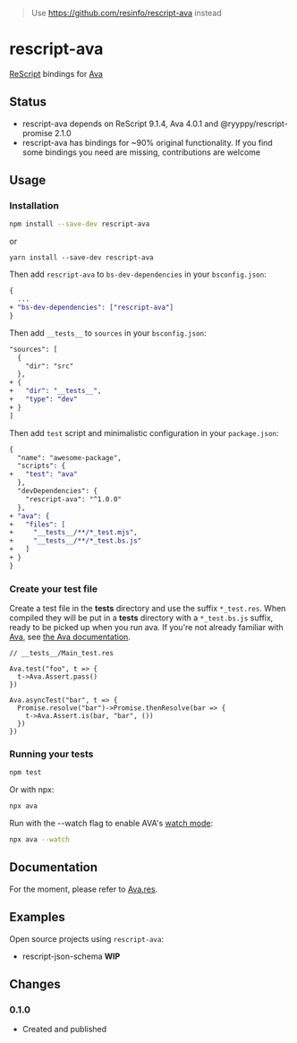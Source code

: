 > Use https://github.com/resinfo/rescript-ava instead

# rescript-ava

[ReScript](https://github.com/rescript-lang) bindings for [Ava](https://github.com/avajs/ava)

## Status

- rescript-ava depends on ReScript 9.1.4, Ava 4.0.1 and @ryyppy/rescript-promise 2.1.0
- rescript-ava has bindings for ~90% original functionality. If you find some bindings you need are missing, contributions are welcome

## Usage

### Installation

```sh
npm install --save-dev rescript-ava
```
or 
```
yarn install --save-dev rescript-ava
```

Then add `rescript-ava` to `bs-dev-dependencies` in your `bsconfig.json`:

```diff
{
  ...
+ "bs-dev-dependencies": ["rescript-ava"]
}
```

Then add `__tests__` to `sources` in your `bsconfig.json`:

```diff
"sources": [
  {
    "dir": "src"
  },
+ {
+   "dir": "__tests__",
+   "type": "dev"
+ }
]
```

Then add `test` script and minimalistic configuration in your `package.json`:

```diff
{
  "name": "awesome-package",
  "scripts": {
+   "test": "ava"
  },
  "devDependencies": {
    "rescript-ava": "^1.0.0"
  },
+ "ava": {
+   "files": [
+     "__tests__/**/*_test.mjs",
+     "__tests__/**/*_test.bs.js"
+   ]
+ }
}
```

### Create your test file

Create a test file in the __tests__ directory and use the suffix `*_test.res`. When compiled they will be put in a __tests__ directory with a `*_test.bs.js` suffix, ready to be picked up when you run ava. If you're not already familiar with [Ava](https://github.com/avajs/ava), see [the Ava documentation](https://github.com/avajs/ava#documentation).


```res
// __tests__/Main_test.res

Ava.test("foo", t => {
  t->Ava.Assert.pass()
})

Ava.asyncTest("bar", t => {
  Promise.resolve("bar")->Promise.thenResolve(bar => {
    t->Ava.Assert.is(bar, "bar", ())
  })
})
```

### Running your tests

```sh
npm test
```

Or with npx:

```sh
npx ava
```

Run with the --watch flag to enable AVA's [watch mode](https://github.com/avajs/ava/blob/main/docs/recipes/watch-mode.md):

```sh
npx ava --watch
```

## Documentation

For the moment, please refer to [Ava.res](./src/Ava.res).

## Examples

Open source projects using `rescript-ava`:

- rescript-json-schema **WIP**

## Changes

### 0.1.0

- Created and published
